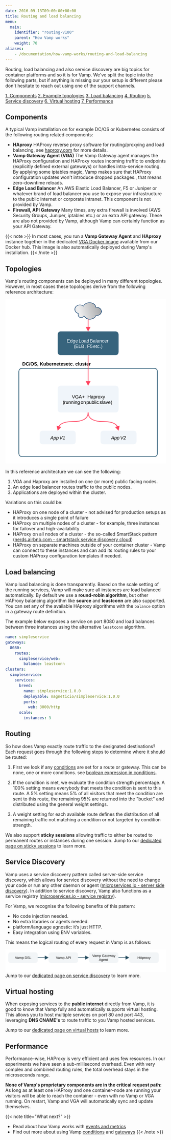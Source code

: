 ```yaml
---
date: 2016-09-13T09:00:00+00:00
title: Routing and load balancing
menu:
  main:
    identifier: "routing-v100"
    parent: "How Vamp works"
    weight: 70
aliases:
    - /documentation/how-vamp-works/routing-and-load-balancing
---
```

Routing, load balancing and also service discovery are big topics for container platforms and so it is for Vamp. We've
split the topic into the following parts, but if anything is missing our your setup is different please don't hesitate
to reach out using one of the support channels.

[1. Components](#components)
[2. Example topologies](#topologies)
[3. Load balancing](#load-balancing)
[4. Routing](#routing)
[5. Service discovery](#service-discovery)
[6. Virtual hosting](#virtual-hosting)
[7. Performance](#performance)

## Components

A typical Vamp installation on for example DC/OS or Kubernetes consists of the following routing related components:

- **HAproxy**
    HAProxy reverse proxy software for routing/proxying and load balancing, see [haproxy.com](https://www.haproxy.com) for
    more details.
- **Vamp Gateway Agent (VGA)**
    The Vamp Gateway agent manages the HAProxy configuration and HAProxy routes incoming traffic to endpoints (explicitly
    defined external gateways) or handles intra-service routing. By applying some iptables magic, Vamp makes sure that HAProxy
    configuration updates won't introduce dropped packages., that means zero-downtime reloads.
- **Edge Load Balancer**
    An AWS Elastic Load Balancer, F5 or Juniper or whatever brand of load balancer you use to expose your infrastructure
    to the public internet or corporate intranet. This component is not provided by Vamp.
- **Firewall, API Gateway**
    Many times, any extra firewall is involved (AWS Security Groups, Juniper, iptables etc.) or an extra API gateway. These
    are also not provided by Vamp, although Vamp can certainly function as your API Gateway.

{{< note >}}
In most cases, you run a **Vamp Gateway Agent** and **HAproxy** instance together in the dedicated
[VGA Docker image](https://hub.docker.com/r/magneticio/vamp-gateway-agent/) available from our Docker hub. This image
is also automatically deployed during Vamp's installation.
{{< /note >}}


## Topologies

Vamp's routing components can be deployed in many different topologies. However, in most cases these topologies
derive from the following reference architecture:

![](/images/diagram/vamp_ref_architecture_routing.svg)

In this reference architecture we can see the following:

1. VGA and Haproxy are installed on one (or more) public facing nodes.
2. An edge load balancer routes traffic to the public nodes.
3. Applications are deployed within the cluster.

Variations on this could be:

* HAProxy on one node of a cluster - not advised for production setups as it introduces a single point of failure
* HAProxy on multiple nodes of a cluster - for example, three instances for failover and high-availability
* HAProxy on all nodes of a cluster - the so-called SmartStack pattern ([nerds.airbnb.com - smartstack service discovery cloud](http://nerds.airbnb.com/smartstack-service-discovery-cloud/))
* HAProxy on separate machines outside of your container cluster - Vamp can connect to these instances and can add its routing rules to your custom HAProxy configuration templates if needed.

## Load balancing

Vamp load balancing is done transparently. Based on the scale setting of the running services, Vamp will make sure all
instances are load balanced automatically. By default we use a **round-robin algorithm**, but other HAProxy balancing
algorithm like **source** and **leastconn** are also supported. You can set any of the available HAproxy algorithms with
the `balance` option in a gateway route definition.

The example below exposes a service on port 8080 and load balances between three instances using the alternative `leastconn`
algorithm.

```yaml
name: simpleservice
gateways:
  8080:
    routes:
      simpleservice/web:
        balance: leastconn
clusters:
  simpleservice:
    services:
      breed:
        name: simpleservice:1.0.0
        deployable: magneticio/simpleservice:1.0.0
        ports:
          web: 3000/http
      scale:
        instances: 3
```


## Routing

So how does Vamp exactly route traffic to the designated destinations? Each request goes through the following steps to
determine where it should be routed:

1. First we look if any [conditions](/documentation/using-vamp/conditions/) are set for a route or gateway. This
can be none, one or more conditions. see [boolean expression in conditions](/documentation/using-vamp/conditions/#boolean-expression-in-conditions).


2. If the condition is met, we evaluate the condition strength percentage. A 100% setting means everybody that meets the
condition is sent to this route. A 5% setting means 5% of all visitors that meet the condition are sent to this route,
the remaining 95% are returned into the "bucket" and distributed using the general weight settings.

3. A weight setting for each available route defines the distribution of all remaining traffic not matching a condition
or not targeted by condition strength.

We also support **sticky sessions** allowing traffic to either be routed to permanent routes or instances during one session.
Jump to our [dedicated page on sticky sessions](/documentation/using-vamp/sticky-sessions) to learn more.

## Service Discovery

Vamp uses a service discovery pattern called server-side service discovery, which allows for service discovery without
the need to change your code or run any other daemon or agent ([microservices.io - server side discovery](http://microservices.io/patterns/server-side-discovery.html)).
In addition to service discovery, Vamp also functions as a service registry ([microservices.io - service registry](http://microservices.io/patterns/service-registry.html)).

For Vamp, we recognise the following benefits of this pattern:

* No code injection needed.
* No extra libraries or agents needed.
* platform/language agnostic: it’s just HTTP.
* Easy integration using ENV variables.

This means the logical routing of every request in Vamp is as follows:

![](/images/diagram/vamp-service-discovery.svg)
Jump to our [dedicated page on service discovery](/documentation/using-vamp/service-discovery) to learn more.

## Virtual hosting

When exposing services to the **public internet** directly from Vamp, it is good to know that Vamp fully and automatically
supports virtual hosting. This allows you to host multiple services on port 80 and port 443, leveraging **DNS CNAME's** to
route traffic to you Vamp hosted services.

Jump to our [dedicated page on virtual hosts](/documentation/using-vamp/virtual-hosts) to learn more.

## Performance
Performance-wise, HAProxy is very efficient and uses few resources. In our experiments we have seen a sub-millisecond
overhead. Even with very complex and combined routing rules, the total overhead stays in the microseconds range.

**None of Vamp's proprietary components are in the critical request path:** As long as at least one HAProxy and one
container-node are running your visitors will be able to reach the container - even with no Vamp or VGA running.
On restart, Vamp and VGA will automatically sync and update themselves.

{{< note title="What next?" >}}
* Read about how Vamp works with [events and metrics](/documentation/how-vamp-works/events-and-metrics)
* Find out more about using Vamp [conditions](/documentation/using-vamp/conditions) and [gateways](/documentation/using-vamp/gateways)
{{< /note >}}
